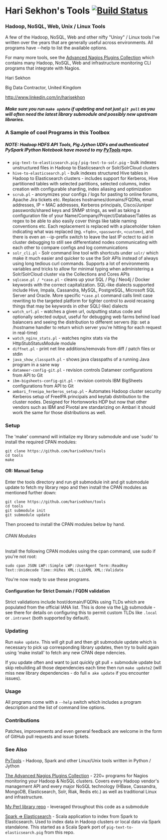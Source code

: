 Hari Sekhon's Tools [![Build Status](https://travis-ci.org/harisekhon/tools.svg?branch=master)](https://travis-ci.org/harisekhon/tools)
================================

### Hadoop, NoSQL, Web, Unix / Linux Tools ###

A few of the Hadoop, NoSQL, Web and other nifty "Unixy" / Linux tools I've written over the years that are generally useful across environments. All programs have --help to list the available options.

For many more tools, see the [Advanced Nagios Plugins Collection](https://github.com/harisekhon/nagios-plugins) which contains many Hadoop, NoSQL, Web and infrastructure monitoring CLI programs that integrate with Nagios.

Hari Sekhon

Big Data Contractor, United Kingdom

http://www.linkedin.com/in/harisekhon

##### Make sure you run ```make update``` if updating and not just ```git pull``` as you will often need the latest library submodule and possibly new upstream libraries. #####

### A Sample of cool Programs in this Toolbox ###

##### NOTE: Hadoop HDFS API Tools, Pig Jython UDFs and authenticated PySpark IPython Notebook have moved to my [PyTools](https://github.com/harisekhon/pytools) repo. #####

- ```pig-text-to-elasticsearch.pig``` / ```pig-text-to-solr.pig``` - bulk indexes unstructured files in Hadoop to Elasticsearch or Solr/SolrCloud clusters
- ```hive-to-elasticsearch.pl``` - bulk indexes structured Hive tables in Hadoop to Elasticsearch clusters - includes support for Kerberos, Hive partitioned tables with selected partitions, selected columns, index creation with configurable sharding, index aliasing and optimization
- ```scrub.pl``` - anonymizes your configs / logs for pasting to online forums, Apache Jira tickets etc. Replaces hostnames/domains/FQDNs, email addresses, IP + MAC addresses, Kerberos principals, Cisco/Juniper passwords/shared keys and SNMP strings, as well as taking a configuration file of your Name/Company/Project/Database/Tables as regex to be able to also easily cover things like table naming conventions etc. Each replacement is replaced with a placeholder token indicating what was replaced (eg. ```<fqdn>```, ```<password>```, ```<custom>```), and there is even an --ip-prefix switch to leave the last IP octect to aid in cluster debugging to still see differentiated nodes communicating with each other to compare configs and log communications
- ```solr_cli.pl``` - Solr command line tool with shortcuts under ```solr/``` which make it much easier and quicker to use the Solr APIs instead of always using long tedious curl commands. Supports a lot of environments variables and tricks to allow for minimal typing when administering a Solr/SolrCloud cluster via the Collections and Cores APIs
- ```sqlcase.pl / *case.pl``` - cleans up your SQL / Pig / Neo4j / Docker keywords with the correct capitalization. SQL-like dialects supported include Hive, Impala, Cassandra, MySQL, PostgreSQL, Microsoft SQL Server and Oracle. More specific ```*case.pl``` command calls limit case rewriting to the targeted platform for tighter control to avoid recasing things that may be keywords in other SQL[-like] dialects
- ```watch_url.pl``` - watches a given url, outputting status code and optionally selected output, useful for debugging web farms behind load balancers and seeing the distribution to different servers (tip: set a /hostname handler to return which server you're hitting for each request in real-time)
- ```watch_nginx_stats.pl``` - watches nginx stats via the HttpStubStatusModule module
- ```diffnet.pl``` - print net line additions/removals from diff / patch files or stdin
- ```java_show_classpath.pl``` - shows java classpaths of a running Java program in a sane way
- ```datameer-config-git.pl``` - revision controls Datameer configurations from API to Git
- ```ibm-bigsheets-config-git.pl``` - revision controls IBM BigSheets configurations from API to Git
- ```ambari_freeipa_kerberos_setup.pl``` - Automates Hadoop cluster security Kerberos setup of FreeIPA principals and keytab distribution to the cluster nodes. Designed for Hortonworks HDP but now that other vendors such as IBM and Pivotal are standarizing on Ambari it should work the same for those distributions as well.

### Setup ###

The 'make' command will initialize my library submodule and  use 'sudo' to install the required CPAN modules:

```
git clone https://github.com/harisekhon/tools
cd tools
make
```

#### OR: Manual Setup ####

Enter the tools directory and run git submodule init and git submodule update to fetch my library repo and then install the CPAN modules as mentioned further down:

```
git clone https://github.com/harisekhon/tools
cd tools
git submodule init
git submodule update
```

Then proceed to install the CPAN modules below by hand.

###### CPAN Modules ######

Install the following CPAN modules using the cpan command, use sudo if you're not root:

```
sudo cpan JSON LWP::Simple LWP::UserAgent Term::ReadKey Text::Unidecode Time::HiRes XML::LibXML XML::Validate 
```

You're now ready to use these programs.

#### Configuration for Strict Domain / FQDN validation ####

Strict validations include host/domain/FQDNs using TLDs which are populated from the official IANA list. This is done via the [Lib](https://github.com/harisekhon/lib) submodule - see there for details on configuring this to permit custom TLDs like ```.local``` or ```.intranet``` (both supported by default).

### Updating ###

Run ```make update```. This will git pull and then git submodule update which is necessary to pick up corresponding library updates, then try to build again using 'make install' to fetch any new CPAN depe
ndencies.

If you update often and want to just quickly git pull + submodule update but skip rebuilding all those dependencies each time then run ```make update2``` (will miss new library dependencies - do full ```m
ake update``` if you encounter issues).

### Usage ###

All programs come with a ```--help``` switch which includes a program description and the list of command line options.

### Contributions ###

Patches, improvements and even general feedback are welcome in the form of GitHub pull requests and issue tickets.

### See Also ###

[PyTools](https://github.com/harisekhon/pytools) - Hadoop, Spark and other Linux/Unix tools written in Python / Jython

[The Advanced Nagios Plugins Collection](https://github.com/harisekhon/nagios-plugins) - 220+ programs for Nagios monitoring your Hadoop & NoSQL clusters. Covers every Hadoop vendor's management API and every major NoSQL technology (HBase, Cassandra, MongoDB, Elasticsearch, Solr, Riak, Redis etc.) as well as traditional Linux and infrastructure.

[My Perl library repo](https://github.com/harisekhon/lib) - leveraged throughout this code as a submodule

[Spark => Elasticsearch](https://github.com/harisekhon/spark-to-elasticsearch) - Scala application to index from Spark to Elasticsearch. Used to index data in Hadoop clusters or local data via Spark standalone. This started as a Scala Spark port of ```pig-text-to-elasticsearch.pig``` from this repo.
